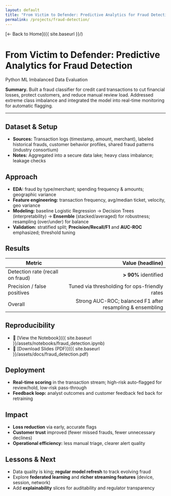 ```yaml
---
layout: default
title: "From Victim to Defender: Predictive Analytics for Fraud Detection"
permalink: /projects/fraud-detection/
---
```


[← Back to Home]({{ site.baseurl }}/)

# From Victim to Defender: Predictive Analytics for Fraud Detection

<div class="badges">
  <span class="badge">Python</span>
  <span class="badge">ML</span>
  <span class="badge">Imbalanced Data</span>
  <span class="badge alt">Evaluation</span>
</div>

**Summary.** Built a fraud classifier for credit card transactions to cut financial losses, protect customers, and reduce manual review load. Addressed extreme class imbalance and integrated the model into real-time monitoring for automatic flagging.

---

## Dataset & Setup
- **Sources:** Transaction logs (timestamp, amount, merchant), labeled historical frauds, customer behavior profiles, shared fraud patterns (industry consortium)
- **Notes:** Aggregated into a secure data lake; heavy class imbalance; leakage checks

## Approach
- **EDA:** fraud by type/merchant; spending frequency & amounts; geographic variance
- **Feature engineering:** transaction frequency, avg/median ticket, velocity, geo variance
- **Modeling:** baseline Logistic Regression → Decision Trees (interpretability) → **Ensemble** (stacked/averaged) for robustness; resampling (over/under) for balance
- **Validation:** stratified split; **Precision/Recall/F1** and **AUC-ROC** emphasized; threshold tuning

## Results
| Metric | Value (headline) |
|---|---:|
| Detection rate (recall on fraud) | **> 90%** identified |
| Precision / false positives | Tuned via thresholding for ops-friendly rates |
| Overall | Strong AUC-ROC; balanced F1 after resampling & ensembling |

## Reproducibility
- 📓 [View the Notebook]({{ site.baseurl }}/assets/notebooks/fraud_detection.ipynb)
- 📑 [Download Slides (PDF)]({{ site.baseurl }}/assets/docs/fraud_detection.pdf)

## Deployment
- **Real-time scoring** in the transaction stream; high-risk auto-flagged for review/hold, low-risk pass-through
- **Feedback loop:** analyst outcomes and customer feedback fed back for retraining

## Impact
- **Loss reduction** via early, accurate flags
- **Customer trust** improved (fewer missed frauds, fewer unnecessary declines)
- **Operational efficiency:** less manual triage, clearer alert quality

## Lessons & Next
- Data quality is king; **regular model refresh** to track evolving fraud
- Explore **federated learning** and **richer streaming features** (device, session, network)
- Add **explainability** slices for auditability and regulator transparency
